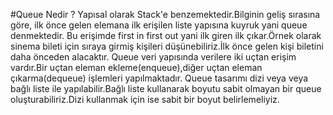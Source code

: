 ﻿#Queue Nedir ? 
Yapısal olarak Stack'e benzemektedir.Bilginin geliş sırasına göre, ilk önce gelen elemana ilk erişilen liste yapısına kuyruk yani queue denmektedir.
Bu erişimde first in first out yani ilk giren ilk çıkar.Örnek olarak sinema bileti için sıraya girmiş kişileri düşünebiliriz.İlk önce gelen kişi biletini daha önceden alacaktır.
Queue veri yapısında verilere iki uçtan erişim vardır.Bir uçtan eleman ekleme(enqueue),diğer uçtan eleman çıkarma(dequeue) işlemleri yapılmaktadır.
Queue tasarımı dizi veya veya bağlı liste ile yapılabilir.Bağlı liste kullanarak boyutu sabit olmayan bir queue oluşturabiliriz.Dizi kullanmak için ise sabit bir boyut belirlemeliyiz.
